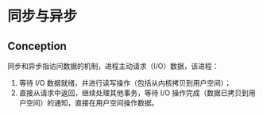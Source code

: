 # 同步与异步
## Conception
同步和异步指访问数据的机制，进程主动请求（I/O）数据，该进程：
1. 等待 I/O 数据就绪，并进行读写操作（包括从内核拷贝到用户空间）；
2. 直接从请求中返回，继续处理其他事务，等待 I/O 操作完成（数据已拷贝到用户空间）的通知，直接在用户空间操作数据。




